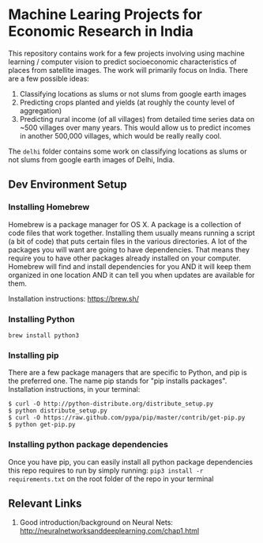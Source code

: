 # Machine Learing Projects for Economic Research in India
This repository contains work for a few projects involving using machine learning / computer vision to predict socioeconomic characteristics of places from satellite images. The work will primarily focus on India. There are a few possible ideas:

1. Classifying locations as slums or not slums from google earth images
2. Predicting crops planted and yields (at roughly the county level of aggregation)
3. Predicting rural income (of all villages) from detailed time series data on ~500 villages over many years. This would allow us to predict incomes in another 500,000 villages, which would be really really cool.

The `delhi` folder contains some work on classifying locations as slums or not slums from google earth images of Delhi, India.

## Dev Environment Setup
### Installing Homebrew
Homebrew is a package manager for OS X. A package is a collection of code files that work together. Installing them usually means running a script (a bit of code) that puts certain files in the various directories. A lot of the packages you will want are going to have dependencies. That means they require you to have other packages already installed on your computer. Homebrew will find and install dependencies for you AND it will keep them organized in one location AND it can tell you when updates are available for them.

Installation instructions: https://brew.sh/

### Installing Python
`brew install python3`

### Installing pip
There are a few package managers that are specific to Python, and pip is the preferred one. The name pip stands for "pip installs packages". Installation instructions, in your terminal:
```
$ curl -O http://python-distribute.org/distribute_setup.py
$ python distribute_setup.py
$ curl -O https://raw.github.com/pypa/pip/master/contrib/get-pip.py
$ python get-pip.py
```

### Installing python package dependencies
Once you have pip, you can easily install all python package dependencies this repo requires to run by simply running:
`pip3 install -r requirements.txt` on the root folder of the repo in your terminal

## Relevant Links
1. Good introduction/background on Neural Nets: http://neuralnetworksanddeeplearning.com/chap1.html
